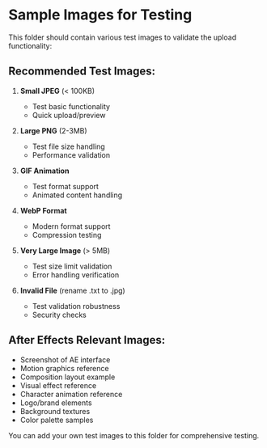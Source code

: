 # Sample Images for Testing

This folder should contain various test images to validate the upload functionality:

## Recommended Test Images:

1. **Small JPEG** (< 100KB)
   - Test basic functionality
   - Quick upload/preview

2. **Large PNG** (2-3MB) 
   - Test file size handling
   - Performance validation

3. **GIF Animation**
   - Test format support
   - Animated content handling

4. **WebP Format**
   - Modern format support
   - Compression testing

5. **Very Large Image** (> 5MB)
   - Test size limit validation
   - Error handling verification

6. **Invalid File** (rename .txt to .jpg)
   - Test validation robustness
   - Security checks

## After Effects Relevant Images:

- Screenshot of AE interface
- Motion graphics reference
- Composition layout example
- Visual effect reference
- Character animation reference
- Logo/brand elements
- Background textures
- Color palette samples

You can add your own test images to this folder for comprehensive testing.

